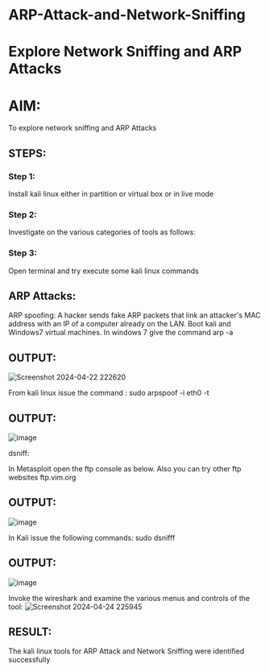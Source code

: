 # ARP-Attack-and-Network-Sniffing
# Explore Network Sniffing and ARP Attacks

# AIM:

To explore network sniffing and ARP Attacks

## STEPS:

### Step 1:

Install kali linux either in partition or virtual box or in live mode

### Step 2:

Investigate on the various categories of tools as follows:


### Step 3:
Open terminal and try execute some kali linux commands

## ARP Attacks:  
ARP spoofing: A hacker sends fake ARP packets that link an attacker's MAC address with an IP of a computer already on the LAN. 
Boot kali and Windows7 virtual machines.
In windows 7 give the command arp -a
## OUTPUT:
![Screenshot 2024-04-22 222620](https://github.com/R-Udayakumar/ARP-Attack-and-Network-Sniffing/assets/118708024/332ab58a-8689-41fa-8708-9e20004a8f96)

From kali linux issue the command :
sudo arpspoof -i eth0 -t <target system> <gateway>
## OUTPUT:
![image](https://github.com/R-Udayakumar/ARP-Attack-and-Network-Sniffing/assets/118708024/82dceb7d-090e-4c76-b9e2-a91ad13249f0)


 dsniff:





In Metasploit open the ftp console as below. Also you can try other ftp websites ftp.vim.org
## OUTPUT:
![image](https://github.com/R-Udayakumar/ARP-Attack-and-Network-Sniffing/assets/118708024/a2cb6d0a-801c-48d5-aa23-3883aadc9d3c)




In Kali issue the following commands:
sudo dsnifff
## OUTPUT:
![image](https://github.com/R-Udayakumar/ARP-Attack-and-Network-Sniffing/assets/118708024/11216821-d848-4cab-b11d-da3a651ba779)



Invoke the wireshark and examine the various menus  and controls of the tool:
![Screenshot 2024-04-24 225945](https://github.com/R-Udayakumar/ARP-Attack-and-Network-Sniffing/assets/118708024/36b29d59-d5be-4f93-9c80-c7f35f8a4e9d)



## RESULT:
The kali linux tools for ARP Attack and Network Sniffing were identified successfully
